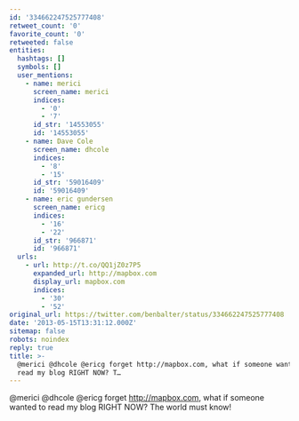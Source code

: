 ```yaml
---
id: '334662247525777408'
retweet_count: '0'
favorite_count: '0'
retweeted: false
entities:
  hashtags: []
  symbols: []
  user_mentions:
    - name: merici
      screen_name: merici
      indices:
        - '0'
        - '7'
      id_str: '14553055'
      id: '14553055'
    - name: Dave Cole
      screen_name: dhcole
      indices:
        - '8'
        - '15'
      id_str: '59016409'
      id: '59016409'
    - name: eric gundersen
      screen_name: ericg
      indices:
        - '16'
        - '22'
      id_str: '966871'
      id: '966871'
  urls:
    - url: http://t.co/QQ1jZ0z7P5
      expanded_url: http://mapbox.com
      display_url: mapbox.com
      indices:
        - '30'
        - '52'
original_url: https://twitter.com/benbalter/status/334662247525777408
date: '2013-05-15T13:31:12.000Z'
sitemap: false
robots: noindex
reply: true
title: >-
  @merici @dhcole @ericg forget http://mapbox.com, what if someone wanted to
  read my blog RIGHT NOW? T…
---
```


@merici @dhcole @ericg forget http://mapbox.com, what if someone wanted to read my blog RIGHT NOW? The world must know!